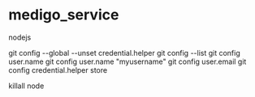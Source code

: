 # medigo_service
nodejs


 git config --global --unset credential.helper
 git config --list
 git config user.name
 git config user.name "myusername"
 git config user.email
 git config credential.helper store

 killall node
